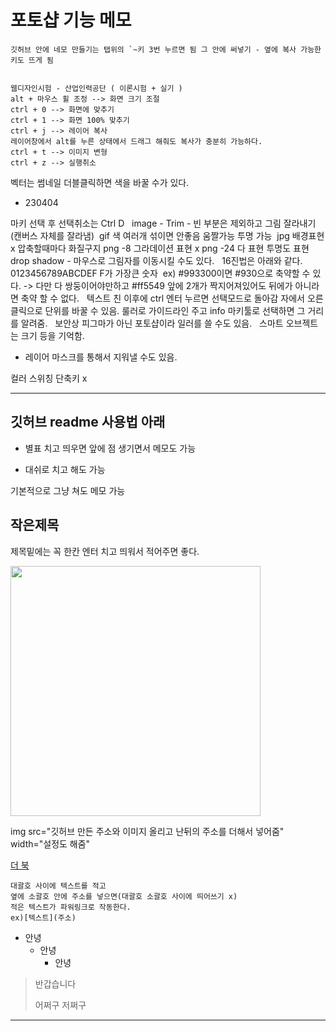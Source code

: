 # 포토샵 기능 메모

```
깃허브 안에 네모 만들기는 탭위의 `~키 3번 누르면 됨 그 안에 써넣기 - 옆에 복사 가능한 키도 뜨게 됨


웹디자인시험 - 산업인력공단 ( 이론시험 + 실기 )
alt + 마우스 휠 조정 --> 화면 크기 조절
ctrl + 0 --> 화면에 맞추기
ctrl + 1 --> 화면 100% 맞추기
ctrl + j --> 레이어 복사
레이어창에서 alt를 누른 상태에서 드래그 해줘도 복사가 충분히 가능하다.
ctrl + t --> 이미지 변형
ctrl + z --> 실행취소

```

벡터는 썸네일 더블클릭하면 색을 바꿀 수가 있다.

- 230404


마키 선택 후 선택취소는 Ctrl D
​
​
image - Trim - 빈 부분은 제외하고 그림 잘라내기(캔버스 자체를 잘라냄)
​
gif 색 여러개 섞이면 안좋음 움짤가능 투명 가능
​
jpg 배경표현 x 압축할때마다 화질구지
png -8 그라데이션 표현  x
png -24 다 표현 투명도 표현
​
drop shadow - 마우스로 그림자를 이동시킬 수도 있다.
​
​
16진법은 아래와 같다.
​
0123456789ABCDEF 
​
F가 가장큰 숫자
​
ex) #993300이면 #930으로 축약할 수 있다. -> 다만 다 쌍둥이어야만하고 #ff5549 앞에 2개가 짝지어져있어도 뒤에가 아니라면 축약 할 수 없다.
​
​
텍스트 친 이후에 ctrl 엔터 누르면 선택모드로 돌아감
​
자에서 오른클릭으로 단위를 바꿀 수 있음.
룰러로 가이드라인 주고 info 마키툴로 선택하면 그 거리를 알려줌.
​
​
보안상 피그마가 아닌 포토샵이라 일러를 쓸 수도 있음.
​
​
스마트 오브젝트는 크기 등을 기억함.
- 레이어 마스크를 통해서 지워낼 수도 있음.
​


컬러 스위칭 단축키 x






--------
## 깃허브 readme 사용법 아래


* 별표 치고 띄우면 앞에 점 생기면서 메모도 가능
- 대쉬로 치고 해도 가능

기본적으로 그냥 쳐도 메모 가능 

## 작은제목

제목밑에는 꼭 한칸 엔터 치고 띄워서 적어주면 좋다.

<img src="https://sjeroh.github.io/img/pt.png" width="400">

img src="깃허브 만든 주소와 이미지 올리고 난뒤의 주소를 더해서 넣어줌" width="설정도 해줌"


[더 북](https://thebook.io/)

```
대괄호 사이에 텍스트를 적고
옆에 소괄호 안에 주소를 넣으면(대괄호 소괄호 사이에 띄어쓰기 x)
적은 텍스트가 파워링크로 작동한다.
ex)[텍스트](주소)
```

- 안녕
  - 안녕
    - 안녕

> 반갑습니다
> 
> 어쩌구 저쩌구
-----------------------------------
